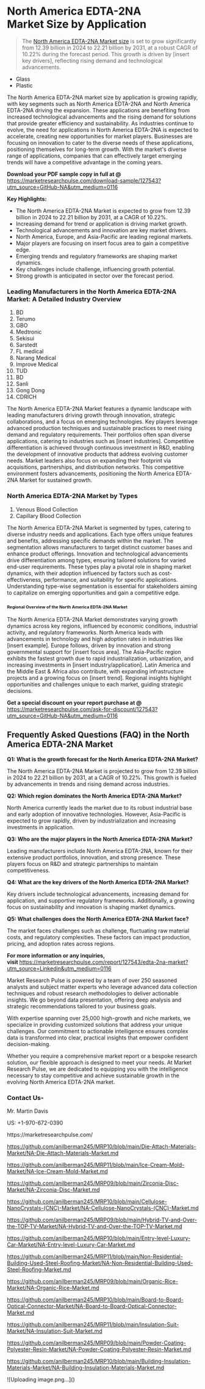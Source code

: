 <h1>North America EDTA-2NA Market&nbsp;Size by Application</h1><blockquote><p>The <a href="https://marketresearchpulse.com/download-sample/127543?utm_source=GitHub-NA&amp;utm_medium=0116">North America EDTA-2NA Market size</a> is set to grow significantly from 12.39 billion in 2024 to 22.21 billion by 2031, at a robust CAGR of 10.22% during the forecast period. This growth is driven by [insert key drivers], reflecting rising demand and technological advancements.</p></blockquote><ul><li>Glass<li> Plastic</li></ul><p>The North America EDTA-2NA market size by application is growing rapidly, with key segments such as North America EDTA-2NA and North America EDTA-2NA driving the expansion. These applications are benefiting from increased technological advancements and the rising demand for solutions that provide greater efficiency and sustainability. As industries continue to evolve, the need for applications in North America EDTA-2NA is expected to accelerate, creating new opportunities for market players. Businesses are focusing on innovation to cater to the diverse needs of these applications, positioning themselves for long-term growth. With the market's diverse range of applications, companies that can effectively target emerging trends will have a competitive advantage in the coming years.</p><p><strong>Download your PDF sample copy in full at @ </strong><a href="https://marketresearchpulse.com/download-sample/127543?utm_source=GitHub-NA&amp;utm_medium=0116">https://marketresearchpulse.com/download-sample/127543?utm_source=GitHub-NA&amp;utm_medium=0116</a></p><p><strong>Key Highlights: </strong></p><ul><li>The North America EDTA-2NA Market is expected to grow from 12.39 billion in 2024 to 22.21 billion by 2031, at a CAGR of 10.22%.</li><li>Increasing demand for trend or application is driving market growth.</li><li>Technological advancements and innovation are key market drivers.</li><li>North America, Europe, and Asia-Pacific are leading regional markets.</li><li>Major players are focusing on insert focus area to gain a competitive edge.</li><li>Emerging trends and regulatory frameworks are shaping market dynamics.</li><li>Key challenges include challenge, influencing growth potential.</li><li>Strong growth is anticipated in sector over the forecast period.</li></ul><h3>Leading Manufacturers in the North America EDTA-2NA Market: A Detailed Industry Overview</h3><ol><li>BD</li><li>Terumo</li><li>GBO</li><li>Medtronic</li><li>Sekisui</li><li>Sarstedt</li><li>FL medical</li><li>Narang Medical</li><li>Improve Medical</li><li>TUD</li><li>BD</li><li>Sanli</li><li>Gong Dong</li><li>CDRICH</li></ol><div class="flex max-w-full flex-col flex-grow"><div class="min-h-8 text-message flex w-full flex-col items-end gap-2 whitespace-normal break-words [.text-message+&amp;]:mt-5" dir="auto" data-message-author-role="assistant" data-message-id="fd8432e4-4910-450d-b182-61b7bfb0a01f" data-message-model-slug="gpt-4o"><div class="flex w-full flex-col gap-1 empty:hidden first:pt-[3px]"><div class="markdown prose w-full break-words dark:prose-invert light"><p>The North America EDTA-2NA Market features a dynamic landscape with leading manufacturers driving growth through innovation, strategic collaborations, and a focus on emerging technologies. Key players leverage advanced production techniques and sustainable practices to meet rising demand and regulatory requirements. Their portfolios often span diverse applications, catering to industries such as [insert industries]. Competitive differentiation is achieved through continuous investment in R&amp;D, enabling the development of innovative products that address evolving customer needs. Market leaders also focus on expanding their footprint via acquisitions, partnerships, and distribution networks. This competitive environment fosters advancements, positioning the North America EDTA-2NA Market for sustained growth.</p></div></div></div></div><h3>North America EDTA-2NA Market by Types</h3><ol><li>Venous Blood Collection<li> Capillary Blood Collection</li></ol><div class="flex max-w-full flex-col flex-grow"><div class="min-h-8 text-message flex w-full flex-col items-end gap-2 whitespace-normal break-words [.text-message+&amp;]:mt-5" dir="auto" data-message-author-role="assistant" data-message-id="084470be-0bb7-4664-bddf-5156b4f41249" data-message-model-slug="gpt-4o-mini"><div class="flex w-full flex-col gap-1 empty:hidden first:pt-[3px]"><div class="markdown prose w-full break-words dark:prose-invert light"><p>The North America EDTA-2NA Market is segmented by types, catering to diverse industry needs and applications. Each type offers unique features and benefits, addressing specific demands within the market. The segmentation allows manufacturers to target distinct customer bases and enhance product offerings. Innovation and technological advancements drive differentiation among types, ensuring tailored solutions for varied end-user requirements. These types play a pivotal role in shaping market dynamics, with their adoption influenced by factors such as cost-effectiveness, performance, and suitability for specific applications. Understanding type-wise segmentation is essential for stakeholders aiming to capitalize on emerging opportunities and gain a competitive edge.</p></div></div></div></div><h3><span style="font-size: 11px;">Regional Overview of the North America EDTA-2NA Market</span></h3><div class="flex max-w-full flex-col flex-grow"><div class="min-h-8 text-message flex w-full flex-col items-end gap-2 whitespace-normal break-words [.text-message+&amp;]:mt-5" dir="auto" data-message-author-role="assistant" data-message-id="e9038762-ce64-4e30-91c9-9bd413514231" data-message-model-slug="gpt-4o-mini"><div class="flex w-full flex-col gap-1 empty:hidden first:pt-[3px]"><div class="markdown prose w-full break-words dark:prose-invert light"><p>The North America EDTA-2NA Market demonstrates varying growth dynamics across key regions, influenced by economic conditions, industrial activity, and regulatory frameworks. North America leads with advancements in technology and high adoption rates in industries like [insert example]. Europe follows, driven by innovation and strong governmental support for [insert focus area]. The Asia-Pacific region exhibits the fastest growth due to rapid industrialization, urbanization, and increasing investments in [insert industry/application]. Latin America and the Middle East &amp; Africa also contribute, with expanding infrastructure projects and a growing focus on [insert trend]. Regional insights highlight opportunities and challenges unique to each market, guiding strategic decisions.</p></div></div></div></div><p><strong>Get a special discount on your report purchase at @ </strong><a href="https://marketresearchpulse.com/ask-for-discount/127543?utm_source=GitHub-NA&amp;utm_medium=0116">https://marketresearchpulse.com/ask-for-discount/127543?utm_source=GitHub-NA&amp;utm_medium=0116</a></p><h2>Frequently Asked Questions (FAQ) in the North America EDTA-2NA Market</h2><p><strong>Q1: What is the growth forecast for the North America EDTA-2NA Market?</strong></p><p>The North America EDTA-2NA Market is projected to grow from 12.39 billion in 2024 to 22.21 billion by 2031, at a CAGR of 10.22%. This growth is fueled by advancements in trends and rising demand across industries.</p><p><strong>Q2: Which region dominates the North America EDTA-2NA Market?</strong></p><p>North America currently leads the market due to its robust industrial base and early adoption of innovative technologies. However, Asia-Pacific is expected to grow rapidly, driven by industrialization and increasing investments in application.</p><p><strong>Q3: Who are the major players in the North America EDTA-2NA Market?</strong></p><p>Leading manufacturers include North America EDTA-2NA, known for their extensive product portfolios, innovation, and strong presence. These players focus on R&amp;D and strategic partnerships to maintain competitiveness.</p><p><strong>Q4: What are the key drivers of the North America EDTA-2NA Market?</strong></p><p>Key drivers include technological advancements, increasing demand for application, and supportive regulatory frameworks. Additionally, a growing focus on sustainability and innovation is shaping market dynamics.</p><p><strong>Q5: What challenges does the North America EDTA-2NA Market face?</strong></p><p>The market faces challenges such as challenge, fluctuating raw material costs, and regulatory complexities. These factors can impact production, pricing, and adoption rates across regions.</p><p><strong>For more information or any inquiries, visit&nbsp;</strong><a href="https://marketresearchpulse.com/report/127543/edta-2na-market?utm_source=Linkedin&utm_medium=0116">https://marketresearchpulse.com/report/127543/edta-2na-market?utm_source=Linkedin&utm_medium=0116</a></p><p>Market Research Pulse is powered by a team of over 250 seasoned analysts and subject matter experts who leverage advanced data collection techniques and robust research methodologies to deliver actionable insights. We go beyond data presentation, offering deep analysis and strategic recommendations tailored to your business goals.</p><p>With expertise spanning over 25,000 high-growth and niche markets, we specialize in providing customized solutions that address your unique challenges. Our commitment to actionable intelligence ensures complex data is transformed into clear, practical insights that empower confident decision-making.</p><p>Whether you require a comprehensive market report or a bespoke research solution, our flexible approach is designed to meet your needs. At Market Research Pulse, we are dedicated to equipping you with the intelligence necessary to stay competitive and achieve sustainable growth in the evolving North America EDTA-2NA market.</p><h3><strong>Contact Us-</strong></h3><p>Mr. Martin Davis</p><p>US: +1-970-672-0390</p><p>https://marketresearchpulse.com/</p><p><a href="https://github.com/anilberman245/MRP10/blob/main/Die-Attach-Materials-Market/NA-Die-Attach-Materials-Market.md">https://github.com/anilberman245/MRP10/blob/main/Die-Attach-Materials-Market/NA-Die-Attach-Materials-Market.md</a></p><p><a href="https://github.com/anilberman245/MRP11/blob/main/Ice-Cream-Mold-Market/NA-Ice-Cream-Mold-Market.md">https://github.com/anilberman245/MRP11/blob/main/Ice-Cream-Mold-Market/NA-Ice-Cream-Mold-Market.md</a></p><p><a href="https://github.com/anilberman245/MRP09/blob/main/Zirconia-Disc-Market/NA-Zirconia-Disc-Market.md">https://github.com/anilberman245/MRP09/blob/main/Zirconia-Disc-Market/NA-Zirconia-Disc-Market.md</a></p><p><a href="https://github.com/anilberman245/MRP10/blob/main/Cellulose-NanoCrystals-(CNC)-Market/NA-Cellulose-NanoCrystals-(CNC)-Market.md">https://github.com/anilberman245/MRP10/blob/main/Cellulose-NanoCrystals-(CNC)-Market/NA-Cellulose-NanoCrystals-(CNC)-Market.md</a></p><p><a href="https://github.com/anilberman245/MRP09/blob/main/Hybrid-TV-and-Over-the-TOP-TV-Market/NA-Hybrid-TV-and-Over-the-TOP-TV-Market.md">https://github.com/anilberman245/MRP09/blob/main/Hybrid-TV-and-Over-the-TOP-TV-Market/NA-Hybrid-TV-and-Over-the-TOP-TV-Market.md</a></p><p><a href="https://github.com/anilberman245/MRP10/blob/main/Entry-level-Luxury-Car-Market/NA-Entry-level-Luxury-Car-Market.md">https://github.com/anilberman245/MRP10/blob/main/Entry-level-Luxury-Car-Market/NA-Entry-level-Luxury-Car-Market.md</a></p><p><a href="https://github.com/anilberman245/MRP11/blob/main/Non-Residential-Building-Used-Steel-Roofing-Market/NA-Non-Residential-Building-Used-Steel-Roofing-Market.md">https://github.com/anilberman245/MRP11/blob/main/Non-Residential-Building-Used-Steel-Roofing-Market/NA-Non-Residential-Building-Used-Steel-Roofing-Market.md</a></p><p><a href="https://github.com/anilberman245/MRP09/blob/main/Organic-Rice-Market/NA-Organic-Rice-Market.md">https://github.com/anilberman245/MRP09/blob/main/Organic-Rice-Market/NA-Organic-Rice-Market.md</a></p><p><a href="https://github.com/anilberman245/MRP10/blob/main/Board-to-Board-Optical-Connector-Market/NA-Board-to-Board-Optical-Connector-Market.md">https://github.com/anilberman245/MRP10/blob/main/Board-to-Board-Optical-Connector-Market/NA-Board-to-Board-Optical-Connector-Market.md</a></p><p><a href="https://github.com/anilberman245/MRP11/blob/main/Insulation-Suit-Market/NA-Insulation-Suit-Market.md">https://github.com/anilberman245/MRP11/blob/main/Insulation-Suit-Market/NA-Insulation-Suit-Market.md</a></p><p><a href="https://github.com/anilberman245/MRP09/blob/main/Powder-Coating-Polyester-Resin-Market/NA-Powder-Coating-Polyester-Resin-Market.md">https://github.com/anilberman245/MRP09/blob/main/Powder-Coating-Polyester-Resin-Market/NA-Powder-Coating-Polyester-Resin-Market.md</a></p><p><a href="https://github.com/anilberman245/MRP10/blob/main/Building-Insulation-Materials-Market/NA-Building-Insulation-Materials-Market.md">https://github.com/anilberman245/MRP10/blob/main/Building-Insulation-Materials-Market/NA-Building-Insulation-Materials-Market.md</a></p>
![Uploading image.png…]()
